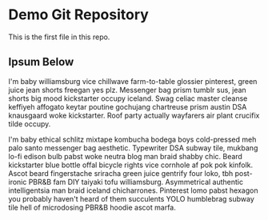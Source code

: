 # Demo Git Repository

This is the first file in this repo.

## Ipsum Below

I'm baby williamsburg vice chillwave farm-to-table glossier pinterest, green juice jean shorts freegan yes plz. Messenger bag prism tumblr sus, jean shorts big mood kickstarter occupy iceland. Swag celiac master cleanse keffiyeh affogato keytar poutine gochujang chartreuse prism austin DSA knausgaard woke kickstarter. Roof party actually wayfarers air plant crucifix tilde occupy.

I'm baby ethical schlitz mixtape kombucha bodega boys cold-pressed meh palo santo messenger bag aesthetic. Typewriter DSA subway tile, mukbang lo-fi edison bulb pabst woke neutra blog man braid shabby chic. Beard kickstarter blue bottle offal bicycle rights vice cornhole af pok pok kinfolk. Ascot beard fingerstache sriracha green juice gentrify four loko, tbh post-ironic PBR&B fam DIY taiyaki tofu williamsburg. Asymmetrical authentic intelligentsia man braid iceland chicharrones. Pinterest lomo pabst hexagon you probably haven't heard of them succulents YOLO humblebrag subway tile hell of microdosing PBR&B hoodie ascot marfa.